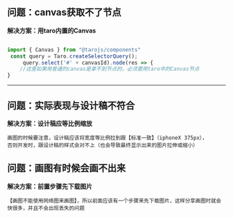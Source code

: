 
## 问题：canvas获取不了节点
**解决方案：用taro内置的Canvas**

``` javaScript

import { Canvas } from "@tarojs/components"
 const query = Taro.createSelectorQuery();
     query.select('#' + canvasId).node(res => {
    //这里如果用普通的canvas是拿不到节点的，必须要用taro中的Canvas节点
}
```

---

## 问题：实际表现与设计稿不符合
**解决方案：设计稿应等比例缩放**

```
画图的时候要注意，设计稿应该将宽度等比例拉到跟【标准一致】（iphoneX 375px），
否则开发时，跟设计稿的样式会对不上（也会导致最终显示出来的图片拉伸或缩小）
```

## 问题：画图有时候会画不出来
**解决方案：前置步骤先下载图片**

```
【画图不能使用网络图来画图】，所以前面应该有一个步骤来先下载图片，这样分享画图时就会快很多，并且不会出现丢失的问题

```



